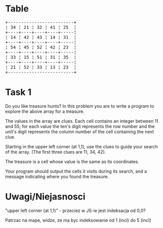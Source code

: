 # Table

<pre>
+-------------------------+
¦ 34 ¦ 21 ¦ 32 ¦ 41 ¦ 25  ¦
+----+----+----+----+-----¦
¦ 14 ¦ 42 ¦ 43 ¦ 14 ¦ 31  ¦
+----+----+----+----+-----¦
¦ 54 ¦ 45 ¦ 52 ¦ 42 ¦ 23  ¦
+----+----+----+----+-----¦
¦ 33 ¦ 15 ¦ 51 ¦ 31 ¦ 35  ¦
+----+----+----+----+-----¦
¦ 21 ¦ 52 ¦ 33 ¦ 13 ¦ 23  ¦
+-------------------------+
</pre>

# Task 1

Do you like treasure hunts? In this problem you are to write a program to explore the above array for a treasure.

The values in the array are clues. Each cell contains an integer between 11 and 55; for each value the ten's digit represents the row number and the unit's digit represents the column number of the cell containing the next clue.

Starting in the upper left corner (at 1,1), use the clues to guide your search of the array. (The first three clues are 11, 34, 42).

The treasure is a cell whose value is the same as its coordinates.

Your program should output the cells it visits during its search, and a message indicating where you found the treasure.

# Uwagi/Niejasnosci

"upper left corner (at 1,1)" - przeciez w JS-ie jest indeksacja od 0,0?

Patrzac na mape, widze, ze ma byc indeksowanie od 1 (incl) do 5 (incl)
